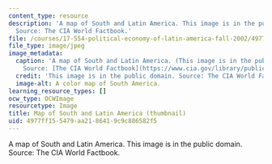 ```yaml
---
content_type: resource
description: 'A map of South and Latin America. This image is in the public domain.
  Source: The CIA World Factbook.'
file: /courses/17-554-political-economy-of-latin-america-fall-2002/4977ff155479aa2186419c9c886582f5_17-554f02-th.jpg
file_type: image/jpeg
image_metadata:
  caption: 'A map of South and Latin America. (This image is in the public domain.
    Source: [The CIA World Factbook](https://www.cia.gov/library/publications/resources/the-world-factbook/).)'
  credit: 'This image is in the public domain. Source: The CIA World Factbook.'
  image-alt: A color map of South America.
learning_resource_types: []
ocw_type: OCWImage
resourcetype: Image
title: Map of South and Latin America (thumbnail)
uid: 4977ff15-5479-aa21-8641-9c9c886582f5
---
```

A map of South and Latin America. This image is in the public domain. Source: The CIA World Factbook.

